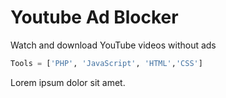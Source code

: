 # Youtube Ad Blocker
Watch and download YouTube videos without ads 
```Python
Tools = ['PHP', 'JavaScript', 'HTML','CSS']
```
Lorem ipsum dolor sit amet.

